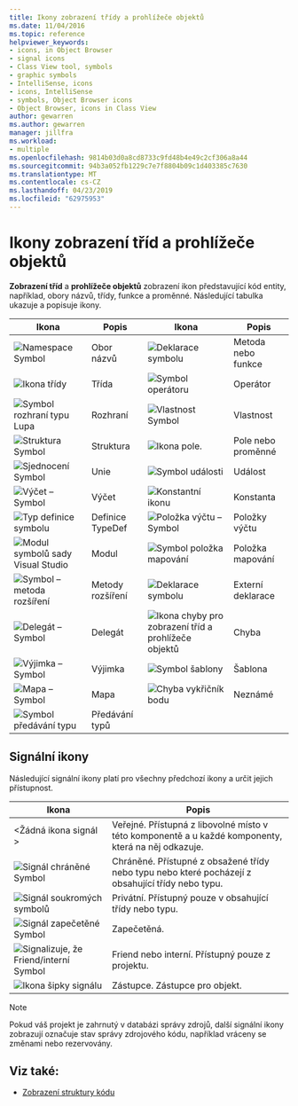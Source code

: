 ```yaml
---
title: Ikony zobrazení třídy a prohlížeče objektů
ms.date: 11/04/2016
ms.topic: reference
helpviewer_keywords:
- icons, in Object Browser
- signal icons
- Class View tool, symbols
- graphic symbols
- IntelliSense, icons
- icons, IntelliSense
- symbols, Object Browser icons
- Object Browser, icons in Class View
author: gewarren
ms.author: gewarren
manager: jillfra
ms.workload:
- multiple
ms.openlocfilehash: 9814b03d0a8cd8733c9fd48b4e49c2cf306a8a44
ms.sourcegitcommit: 94b3a052fb1229c7e7f8804b09c1d403385c7630
ms.translationtype: MT
ms.contentlocale: cs-CZ
ms.lasthandoff: 04/23/2019
ms.locfileid: "62975953"
---
```

# <a name="class-view-and-object-browser-icons"></a>Ikony zobrazení tříd a prohlížeče objektů

**Zobrazení tříd** a **prohlížeče objektů** zobrazení ikon představující kód entity, například, obory názvů, třídy, funkce a proměnné. Následující tabulka ukazuje a popisuje ikony.

|Ikona|Popis|Ikona|Popis|
|----------|-----------------|----------|-----------------|
|![Namespace Symbol](../ide/media/vxnamespace_icon.gif)|Obor názvů|![Deklarace symbolu](../ide/media/vxmethod_icon.gif)|Metoda nebo funkce|
|![Ikona třídy](../ide/media/vxclass_icon.gif)|Třída|![Symbol operátoru](../ide/media/vxoperator_icon.gif)|Operátor|
|![Symbol rozhraní typu Lupa](../ide/media/vxinterface_icon.gif)|Rozhraní|![Vlastnost Symbol](../ide/media/vxproperty_icon.gif)|Vlastnost|
|![Struktura Symbol](../ide/media/vxstruct_icon.gif)|Struktura|![Ikona pole.](../ide/media/vxfield_icon.gif)|Pole nebo proměnné|
|![Sjednocení Symbol](../ide/media/vxunion_icon.gif)|Unie|![Symbol události](../ide/media/vxevent_icon.gif)|Událost|
|![Výčet – Symbol](../ide/media/vxenum_icon.gif)|Výčet|![Konstantní ikonu](../ide/media/vxconstant_icon.gif)|Konstanta|
|![Typ definice symbolu](../ide/media/vxtypedef_icon.gif)|Definice TypeDef|![Položka výčtu – Symbol](../ide/media/vxenumitem_icon.gif)|Položky výčtu|
|![Modul symbolů sady Visual Studio](../ide/media/vxmodule_icon.gif)|Modul|![Symbol položka mapování](../ide/media/vxmapitem_icon.gif)|Položka mapování|
|![Symbol – metoda rozšíření](../ide/media/extensionmethod.gif)|Metody rozšíření|![Deklarace symbolu](../ide/media/vxmethod_icon.gif)|Externí deklarace|
|![Delegát – Symbol](../ide/media/vxdelegate_icon.gif)|Delegát|![Ikona chyby pro zobrazení tříd a prohlížeče objektů](../ide/media/erroricon.gif)|Chyba|
|![Výjimka – Symbol](../ide/media/vxexception_icon.gif)|Výjimka|![Symbol šablony](../ide/media/vxtemplate_icon.gif)|Šablona|
|![Mapa – Symbol](../ide/media/vxmap_icon.gif)|Mapa|![Chyba vykřičník bodu](../ide/media/vxerror_icon.gif)|Neznámé|
|![Symbol předávání typu](../ide/media/ob_type_forward.gif)|Předávání typů|||

## <a name="signal-icons"></a>Signální ikony

Následující signální ikony platí pro všechny předchozí ikony a určit jejich přístupnost.

|Ikona|Popis|
|----------|-----------------|
|\<Žádná ikona signál >|Veřejné. Přístupná z libovolné místo v této komponentě a u každé komponenty, která na něj odkazuje.|
|![Signál chráněné Symbol](../ide/media/vxsignal_icon_key.gif)|Chráněné. Přístupné z obsažené třídy nebo typu nebo které pocházejí z obsahující třídy nebo typu.|
|![Signál soukromých symbolů](../ide/media/vxsignal_icon_lock.gif)|Privátní. Přístupný pouze v obsahující třídy nebo typu.|
|![Signál zapečetěné Symbol](../ide/media/vxsignal_icon_envelope.gif)|Zapečetěná.|
|![Signalizuje, že Friend&#47;interní Symbol](../ide/media/vxsignal_icon_diamond.gif)|Friend nebo interní. Přístupný pouze z projektu.|
|![Ikona šipky signálu](../ide/media/vxsignal_icon_arrow.gif)|Zástupce. Zástupce pro objekt.|

> [!NOTE]
> Pokud váš projekt je zahrnutý v databázi správy zdrojů, další signální ikony zobrazují označuje stav správy zdrojového kódu, například vráceny se změnami nebo rezervovány.

## <a name="see-also"></a>Viz také:

- [Zobrazení struktury kódu](../ide/viewing-the-structure-of-code.md)